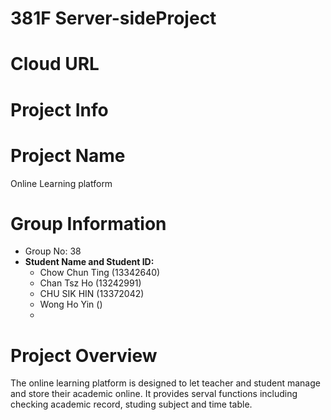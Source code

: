 # 381F Server-sideProject
# Cloud URL
# Project Info
# Project Name
Online Learning platform

# Group Information
- Group No: 38
- **Student Name and Student ID:**
  - Chow Chun Ting (13342640)
  - Chan Tsz Ho (13242991)
  - CHU SIK HIN (13372042)
  - Wong Ho Yin ()
  - 

# Project Overview
The online learning platform is designed to let teacher and student manage and store their academic online. It provides serval functions including checking academic record, studing subject and time table.

